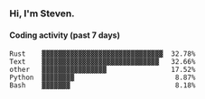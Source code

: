 ### Hi, I'm Steven.

#### Coding activity (past 7 days)
```
Rust    ▓▓▓▓▓▓▓▓▓▓▓▓▓▓▓▓▓▓▓▓▓▓▓▓▓▓▓▓▓▓  32.78%
Text    ▓▓▓▓▓▓▓▓▓▓▓▓▓▓▓▓▓▓▓▓▓▓▓▓▓▓▓▓▓   32.66%
other   ▓▓▓▓▓▓▓▓▓▓▓▓▓▓▓▓                17.52%
Python  ▓▓▓▓▓▓▓▓                         8.87%
Bash    ▓▓▓▓▓▓▓                          8.18%
```
